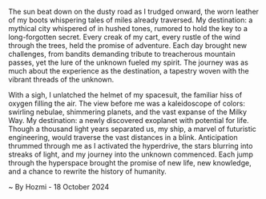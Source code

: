 
The sun beat down on the dusty road as I trudged onward, the worn leather of my boots whispering tales of miles already traversed. My destination: a mythical city whispered of in hushed tones, rumored to hold the key to a long-forgotten secret. Every creak of my cart, every rustle of the wind through the trees, held the promise of adventure. Each day brought new challenges, from bandits demanding tribute to treacherous mountain passes, yet the lure of the unknown fueled my spirit. The journey was as much about the experience as the destination, a tapestry woven with the vibrant threads of the unknown.

With a sigh, I unlatched the helmet of my spacesuit, the familiar hiss of oxygen filling the air. The view before me was a kaleidoscope of colors: swirling nebulae, shimmering planets, and the vast expanse of the Milky Way. My destination: a newly discovered exoplanet with potential for life. Though a thousand light years separated us, my ship, a marvel of futuristic engineering, would traverse the vast distances in a blink. Anticipation thrummed through me as I activated the hyperdrive, the stars blurring into streaks of light, and my journey into the unknown commenced. Each jump through the hyperspace brought the promise of new life, new knowledge, and a chance to rewrite the history of humanity. 

~ By Hozmi - 18 October 2024
